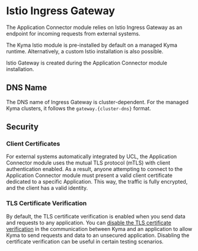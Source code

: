 # Istio Ingress Gateway

The Application Connector module relies on Istio Ingress Gateway as an endpoint for incoming requests from external systems.

The Kyma Istio module is pre-installed by default on a managed Kyma runtime. Alternatively, a custom Istio installation is also possible.

Istio Gateway is created during the Application Connector module installation.

## DNS Name

The DNS name of Ingress Gateway is cluster-dependent. For the managed Kyma clusters, it follows the `gateway.{cluster-dns}` format.

## Security

### Client Certificates

For external systems automatically integrated by UCL, the Application Connector module uses the mutual TLS protocol (mTLS) with client authentication enabled. As a result, anyone attempting to connect to the Application Connector module must present a valid client certificate dedicated to a specific Application. This way, the traffic is fully encrypted, and the client has a valid identity.

### TLS Certificate Verification

By default, the TLS certificate verification is enabled when you send data and requests to any application.
You can [disable the TLS certificate verification](../tutorials/01-50-disable-tls-certificate-verification.md) in the communication between Kyma and an application to allow Kyma to send requests and data to an unsecured application. Disabling the certificate verification can be useful in certain testing scenarios.
